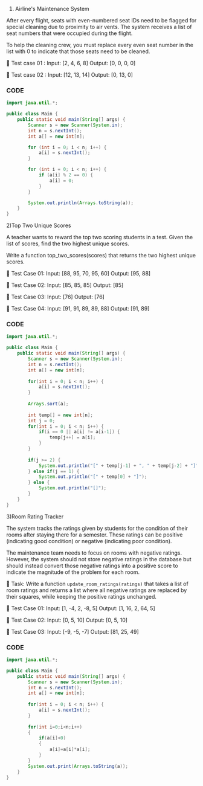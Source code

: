 

1) Airline's Maintenance System

After every flight, seats with even-numbered seat IDs need to be flagged for special
cleaning due to proximity to air vents. The system receives a list of seat numbers that
were occupied during the flight.

To help the cleaning crew, you must replace every even seat number in the list with 0
to indicate that those seats need to be cleaned.

🔹 Test case 01 :
Input: [2, 4, 6, 8]
Output: [0, 0, 0, 0]

🔹 Test case 02 :
Input: [12, 13, 14]
Output: [0, 13, 0]


### CODE

````JAVA
import java.util.*;

public class Main {
    public static void main(String[] args) {
        Scanner s = new Scanner(System.in);
        int n = s.nextInt();
        int a[] = new int[n];

        for (int i = 0; i < n; i++) {
            a[i] = s.nextInt();
        }

        for (int i = 0; i < n; i++) {
            if (a[i] % 2 == 0) {
                a[i] = 0;
            }
        }

        System.out.println(Arrays.toString(a));
    }
}

````
2)Top Two Unique Scores

A teacher wants to reward the top two scoring students in a test. Given the list of
scores, find the two highest unique scores.

Write a function top_two_scores(scores) that returns the two highest unique scores.

🔹 Test Case 01:
Input: [88, 95, 70, 95, 60]
Output: [95, 88]

🔹 Test Case 02:
Input: [85, 85, 85]
Output: [85]

🔹 Test Case 03:
Input: [76]
Output: [76]

🔹 Test Case 04:
Input: [91, 91, 89, 89, 88]
Output: [91, 89]

### CODE
````java
import java.util.*;

public class Main {
    public static void main(String[] args) {
        Scanner s = new Scanner(System.in);
        int n = s.nextInt();
        int a[] = new int[n];
        
        for(int i = 0; i < n; i++) {
            a[i] = s.nextInt();
        }
        
        Arrays.sort(a);
        
        int temp[] = new int[n];
        int j = 0;
        for(int i = 0; i < n; i++) {
            if(i == 0 || a[i] != a[i-1]) {
                temp[j++] = a[i];
            }
        }
        
        if(j >= 2) {
            System.out.println("[" + temp[j-1] + ", " + temp[j-2] + "]");
        } else if(j == 1) {
            System.out.println("[" + temp[0] + "]");
        } else {
            System.out.println("[]");
        }
    }
}
````

3)Room Rating Tracker

The system tracks the ratings given by students for the condition of their rooms after staying there for a semester. These ratings can be positive (indicating good condition) or negative (indicating poor condition).

The maintenance team needs to focus on rooms with negative ratings. However, the system should not store negative ratings in the database but should instead convert those negative ratings into a positive score to indicate the magnitude of the problem for each room.

🔧 Task:
Write a function `update_room_ratings(ratings)` that takes a list of room ratings and returns a list where all negative ratings are replaced by their squares, while keeping the positive ratings unchanged.

🔹 Test Case 01:
Input:  [1, -4, 2, -8, 5]
Output: [1, 16, 2, 64, 5]

🔹 Test Case 02:
Input:  [0, 5, 10]
Output: [0, 5, 10]

🔹 Test Case 03:
Input:  [-9, -5, -7]
Output: [81, 25, 49]

### CODE
````java
import java.util.*;

public class Main {
    public static void main(String[] args) {
        Scanner s = new Scanner(System.in);
        int n = s.nextInt();
        int a[] = new int[n];
        
        for(int i = 0; i < n; i++) {
            a[i] = s.nextInt();
        }
        
        for(int i=0;i<n;i++)
        {
            if(a[i]<0)
            {
                a[i]=a[i]*a[i];
            }
        }
        System.out.print(Arrays.toString(a));
    }
}
````

